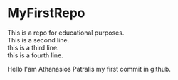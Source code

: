 # MyFirstRepo

This is a repo for educational purposes.  
This is a second line.  
this is a third line.  
this is a fourth line.  


Hello I'am Athanasios Patralis my first commit in github.
